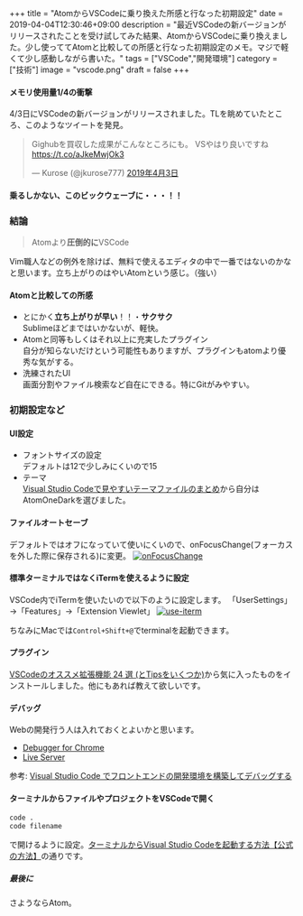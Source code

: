 +++
title = "AtomからVSCodeに乗り換えた所感と行なった初期設定"
date = 2019-04-04T12:30:46+09:00
description = "最近VSCodeの新バージョンがリリースされたことを受け試してみた結果、AtomからVSCodeに乗り換えました。少し使っててAtomと比較しての所感と行なった初期設定のメモ。マジで軽くて少し感動しながら書いた。"
tags = ["VSCode","開発環境"]
category = ["技術"]
image = "vscode.png"
draft = false
+++

#### メモリ使用量1/4の衝撃
4/3日にVSCodeの新バージョンがリリースされました。TLを眺めていたところ、このようなツイートを発見。
<blockquote class="twitter-tweet" data-lang="ja"><p lang="ja" dir="ltr">Gighubを買収した成果がこんなところにも。 VSやはり良いですね <a href="https://t.co/aJkeMwjOk3">https://t.co/aJkeMwjOk3</a></p>&mdash; Kurose (@jkurose777) <a href="https://twitter.com/jkurose777/status/1113315511486504960?ref_src=twsrc%5Etfw">2019年4月3日</a></blockquote>
<script async src="https://platform.twitter.com/widgets.js" charset="utf-8"></script>
    
#### 乗るしかない、このビックウェーブに・・・！！

### 結論
> Atomより**圧倒的に**VSCode

Vim職人などの例外を除けば、無料で使えるエディタの中で一番ではないのかなと思います。立ち上がりのはやいAtomという感じ。（強い）

#### Atomと比較しての所感
- とにかく**立ち上がりが早い**！！・**サクサク**  
Sublimeほどまではいかないが、軽快。
- Atomと同等もしくはそれ以上に充実したプラグイン  
自分が知らないだけという可能性もありますが、プラグインもatomより優秀な気がする。
- 洗練されたUI  
画面分割やファイル検索など自在にできる。特にGitがみやすい。

### 初期設定など
#### UI設定
- フォントサイズの設定  
デフォルトは12で少しみにくいので15
- テーマ  
[Visual Studio Codeで見やすいテーマファイルのまとめ](https://coliss.com/articles/build-websites/operation/work/best-of-visual-studio-code-themes.html)から自分はAtomOneDarkを選びました。

#### ファイルオートセーブ
デフォルトではオフになっていて使いにくいので、onFocusChange(フォーカスを外した際に保存される)に変更。
[![onFocusChange](https://i.gyazo.com/ddfa389faee5fd4d97b86b706545ab68.png)](https://gyazo.com/ddfa389faee5fd4d97b86b706545ab68)

#### 標準ターミナルではなくiTermを使えるように設定
VSCode内でiTermを使いたいので以下のように設定します。 「UserSettings」→「Features」→「Extension Viewlet」
[![use-iterm](https://i.gyazo.com/3d57e01e4e5326b67564e4a848259b7f.png)](https://gyazo.com/3d57e01e4e5326b67564e4a848259b7f)

ちなみにMacでは`Control+Shift+@`でterminalを起動できます。

#### プラグイン
[VSCodeのオススメ拡張機能 24 選 (とTipsをいくつか)](https://t.co/2o7zVxPKwX)から気に入ったものをインストールしました。他にもあれば教えて欲しいです。

#### デバッグ
Webの開発行う人は入れておくとよいかと思います。
- [Debugger for Chrome](https://marketplace.visualstudio.com/items?itemName=msjsdiag.debugger-for-chrome)
- [Live Server](https://marketplace.visualstudio.com/items?itemName=ritwickdey.LiveServer)

参考: [Visual Studio Code でフロントエンドの開発環境を構築してデバッグする](https://qiita.com/C3REVE/items/273646ad028e98758e70)

#### ターミナルからファイルやプロジェクトをVSCodeで開く
```bash
code .
code filename
```
で開けるように設定。[ターミナルからVisual Studio Codeを起動する方法【公式の方法】](https://qiita.com/naru0504/items/c2ed8869ffbf7682cf5c)の通りです。


##### 最後に
さようならAtom。